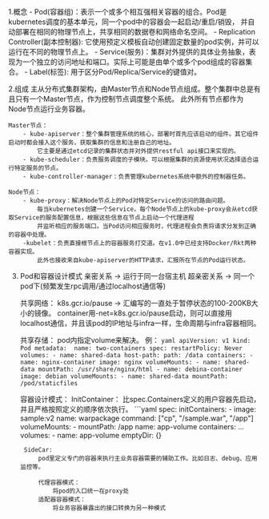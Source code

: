1.概念
    - Pod(容器组)：表示一个或多个相互强相关容器的组合。Pod是kubernetes调度的基本单元，同一个pod中的容器会一起启动/重启/销毁，
        并自动部署在相同的物理节点上，共享相同的数据卷和网络命名空间。
    - Replication Controller(副本控制器): 它使用预定义模板自动创建固定数量的pod实例，并可以运行在不同的物理节点上。
    - Service(服务)：集群对外提供的具体业务抽象，表现为一个独立的访问地址和端口。实际上可能是由单个或多个pod组成的容器集合。
    - Label(标签): 用于区分Pod/Replica/Service的键值对。

2.组成
    主从分布式集群架构，由Master节点和Node节点组成。整个集群中总是有且只有一个Master节点，作为控制节点调度整个系统。
    此外所有节点都作为Node节点运行业务容器。

    Master节点：
        - kube-apiserver：整个集群管理系统的核心，部署时首先应该启动的组件。其它组件启动时都会接入这个服务，获取集群的信息和注册自己的地址。
            它主要是通过etcd记录的集群状态并对外提供restful api接口来实现的。
        - kube-scheduler：负责服务调度的子模块。可以根据集群的资源使用状况选择适合运行特定服务的节点。
        - kube-controller-manager：负责管理kubernetes系统中额外的控制器任务。
    
    Node节点：
        - kube-proxy：解决Node节点上的Pod对特定Service的访问的路由问题。
            每当kubernetes创建一个Service，每个Node节点上的kube-proxy会从etcd获取Service的服务配置信息，根据这些信息在节点上启动一个代理进程
            并监听相应的服务端口。当Pod访问相应服务时，代理进程会负责将请求分发到正确的容器中处理。
        -kubelet：负责直接根节点上的容器服务打交道。在v1.0中已经支持Docker/Rkt两种容器实现。
            此外也接收来自kube-apiserver的HTTP请求，汇报所在节点的Pod运行状态。
        
3. Pod和容器设计模式
    亲密关系 -> 运行于同一台宿主机
    超亲密关系 -> 同一个pod下(频繁发生rpc调用/通过localhost通信等)

    共享网络：
        k8s.gcr.io/pause -> 汇编写的一直处于暂停状态的100-200KB大小的镜像。
        container用-net=k8s.gcr.io/pause启动，则可以直接用localhost通信，并且该pod的IP地址与infra一样，生命周期与infra容器相同。

    共享存储：
        pod内指定volume来解决。
        例：
            ```yaml
            apiVersion: v1
            kind: Pod
            metadata: 
                name: two-containers
            spec:
                restartPolicy: Never
                volumes:
                - name: shared-data
                  host-path:
                    path: /data
                containers:
                - name: nginx-container
                  image: nginx
                  volumeMounts:
                  - name: shared-data
                    mountPath: /usr/share/nginx/html
                - name: debina-container
                  image: debian
                  volumeMounts:
                  - name: shared-data
                    mountPath: /pod/staticfiles
            ```
    
    容器设计模式：
        InitContainer：
            比spec.Containers定义的用户容器先启动，并且严格按照定义的顺序依次执行。
            ```yaml
            spec:
                initContainers:
                - image: sample:v2
                  name: warpackage
                  command: ["cp", "/sample.war", "/app"]
                  volumeMounts:
                  - mountPath: /app
                    name: app-volume
                containers:
                ...
                volumes:
                - name: app-volume
                  emptyDir: {}
        
        SideCar:
            pod里定义专门的容器来执行主业务容器需要的辅助工作。比如日志、debug、应用监控等。

            代理容器模式：
                将pod的入口统一在proxy处
            适配器容器模式：
                将业务容器暴露出的接口转换为另一种模式
            
